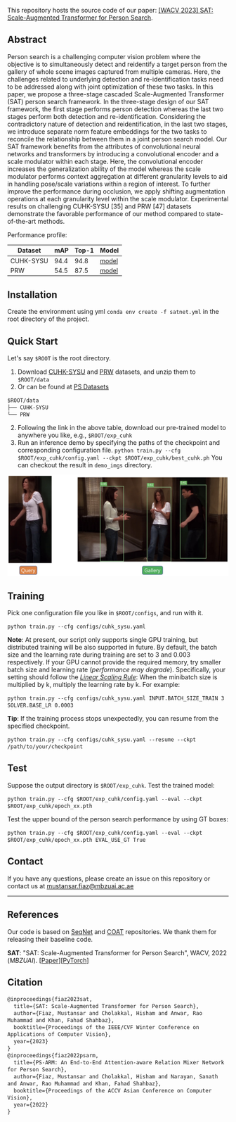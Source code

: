 This repository hosts the source code of our paper: [[WACV 2023] SAT: Scale-Augmented Transformer for Person Search](https://openaccess.thecvf.com/content/WACV2023/html/Fiaz_SAT_Scale-Augmented_Transformer_for_Person_Search_WACV_2023_paper.html). 


## Abstract

Person search is a challenging computer vision problem where the objective is to simultaneously detect and reidentify a target person from the gallery of whole scene images captured from multiple cameras. Here, the challenges related to underlying detection and re-identification tasks need to be addressed along with joint optimization of these two tasks. In this paper, we propose a three-stage cascaded Scale-Augmented Transformer (SAT) person search framework. In the three-stage design of our SAT framework, the first stage performs person detection whereas the last two stages perform both detection and re-identification.
Considering the contradictory nature of detection and reidentification, in the last two stages, we introduce separate norm feature embeddings for the two tasks to reconcile the relationship between them in a joint person search model. Our SAT framework benefits from the attributes of convolutional neural networks and transformers by introducing a convolutional encoder and a scale modulator within each stage. Here, the convolutional encoder increases the generalization ability of the model whereas the scale modulator performs context aggregation at different granularity levels to aid in handling pose/scale variations within a region of interest. To further improve the performance during occlusion, we apply shifting augmentation operations at each granularity level within the scale modulator. Experimental results on challenging CUHK-SYSU [35] and PRW
[47] datasets demonstrate the favorable performance of our method compared to state-of-the-art methods.


Performance profile:

| Dataset   | mAP  | Top-1 | Model                                                        |
| --------- | ---- | ----- | ------------------------------------------------------------ |
| CUHK-SYSU | 94.4 | 94.8  | [model](https://drive.google.com/file/d/13Z49YUoUYVTYj0TMIdxvMbucg8wIF8Ar/view?usp=sharing) |
| PRW       | 54.5 | 87.5  | [model](https://drive.google.com/file/d/1tzRrEI-axu6gq5w_mEcqWAoRTSVM8ANB/view?usp=sharing) |


## Installation

Create the environment using yml  `conda env create -f satnet.yml` in the root directory of the project.


## Quick Start

Let's say `$ROOT` is the root directory.

1. Download [CUHK-SYSU](https://drive.google.com/open?id=1z3LsFrJTUeEX3-XjSEJMOBrslxD2T5af) and [PRW](http://pan.baidu.com/s/1i5tqYbj) datasets, and unzip them to `$ROOT/data`
2. Or can be found at [PS Datasets](https://drive.google.com/drive/folders/1jQUvxxOq_O-e09zVSFLAot673JrMLGG6?usp=sharing)
```
$ROOT/data
├── CUHK-SYSU
└── PRW
```
2. Following the link in the above table, download our pre-trained model to anywhere you like, e.g., `$ROOT/exp_cuhk`
3. Run an inference demo by specifying the paths of the checkpoint and corresponding configuration file. `python train.py --cfg $ROOT/exp_cuhk/config.yaml --ckpt $ROOT/exp_cuhk/best_cuhk.ph` You can checkout the result in `demo_imgs` directory.

![demo.jpg](./demo_imgs/demo.jpg)

## Training

Pick one configuration file you like in `$ROOT/configs`, and run with it.

```
python train.py --cfg configs/cuhk_sysu.yaml
```

**Note**: At present, our script only supports single GPU training, but distributed training will be also supported in future. By default, the batch size and the learning rate during training are set to 3 and 0.003 respectively. If your GPU cannot provide the required memory, try smaller batch size and learning rate (*performance may degrade*). Specifically, your setting should follow the [*Linear Scaling Rule*](https://arxiv.org/abs/1706.02677): When the minibatch size is multiplied by k, multiply the learning rate by k. For example:

```
python train.py --cfg configs/cuhk_sysu.yaml INPUT.BATCH_SIZE_TRAIN 3 SOLVER.BASE_LR 0.0003
```

**Tip**: If the training process stops unexpectedly, you can resume from the specified checkpoint.

```
python train.py --cfg configs/cuhk_sysu.yaml --resume --ckpt /path/to/your/checkpoint
```

## Test

Suppose the output directory is `$ROOT/exp_cuhk`. Test the trained model:

```
python train.py --cfg $ROOT/exp_cuhk/config.yaml --eval --ckpt $ROOT/exp_cuhk/epoch_xx.pth 
```

Test the upper bound of the person search performance by using GT boxes:

```
python train.py --cfg $ROOT/exp_cuhk/config.yaml --eval --ckpt $ROOT/exp_cuhk/epoch_xx.pth EVAL_USE_GT True
```

## Contact
If you have any questions, please create an issue on this repository or contact us at mustansar.fiaz@mbzuai.ac.ae

<hr />

## References
Our code is based on [SeqNet](https://github.com/serend1p1ty/SeqNet) and [COAT](https://github.com/Kitware/COAT)  repositories. 
We thank them for releasing their baseline code.

**SAT**: "SAT: Scale-Augmented Transformer for Person Search", WACV, 2022 (*MBZUAI*). [[Paper](https://openaccess.thecvf.com/content/WACV2023/papers/Fiaz_SAT_Scale-Augmented_Transformer_for_Person_Search_WACV_2023_paper.pdf)][[PyTorch](https://github.com/mustansarfiaz/SAT)]


## Citation

```
@inproceedings{fiaz2023sat,
  title={SAT: Scale-Augmented Transformer for Person Search},
  author={Fiaz, Mustansar and Cholakkal, Hisham and Anwar, Rao Muhammad and Khan, Fahad Shahbaz},
  booktitle={Proceedings of the IEEE/CVF Winter Conference on Applications of Computer Vision},
  year={2023}
}
@inproceedings{fiaz2022psarm,
  title={PS-ARM: An End-to-End Attention-aware Relation Mixer Network for Person Search},
  author={Fiaz, Mustansar and Cholakkal, Hisham and Narayan, Sanath and Anwar, Rao Muhammad and Khan, Fahad Shahbaz},
  booktitle={Proceedings of the ACCV Asian Conference on Computer Vision}, 
  year={2022}
}
